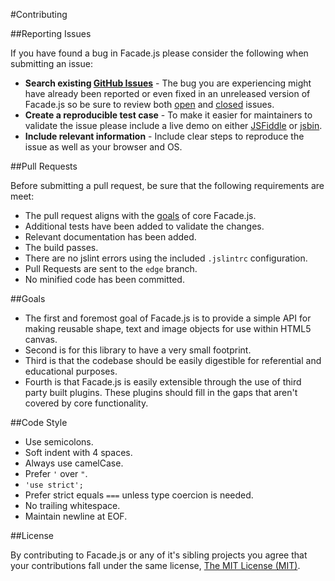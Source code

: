 #Contributing

##Reporting Issues

If you have found a bug in Facade.js please consider the following when submitting an issue:

- **Search existing [GitHub Issues](https://github.com/facadejs/Facade.js/issues)** - The bug you are experiencing might have already been reported or even fixed in an unreleased version of Facade.js so be sure to review both [open](https://github.com/facadejs/Facade.js/issues?state=open) and [closed](https://github.com/facadejs/Facade.js/issues?state=closed) issues.
- **Create a reproducible test case** - To make it easier for maintainers to validate the issue please include a live demo on either [JSFiddle](http://jsfiddle.net/) or [jsbin](http://jsbin.com/).
- **Include relevant information** - Include clear steps to reproduce the issue as well as your browser and OS.

##Pull Requests

Before submitting a pull request, be sure that the following requirements are meet:

- The pull request aligns with the [goals](#goals) of core Facade.js.
- Additional tests have been added to validate the changes.
- Relevant documentation has been added.
- The build passes.
- There are no jslint errors using the included `.jslintrc` configuration.
- Pull Requests are sent to the `edge` branch.
- No minified code has been committed.

##Goals

- The first and foremost goal of Facade.js is to provide a simple API for making reusable shape, text and image objects for use within HTML5 canvas.
- Second is for this library to have a very small footprint.
- Third is that the codebase should be easily digestible for referential and educational purposes.
- Fourth is that Facade.js is easily extensible through the use of third party built plugins. These plugins should fill in the gaps that aren't covered by core functionality.

##Code Style

- Use semicolons.
- Soft indent with 4 spaces.
- Always use camelCase.
- Prefer `'` over `"`.
- `'use strict';`
- Prefer strict equals `===` unless type coercion is needed.
- No trailing whitespace.
- Maintain newline at EOF.

##License

By contributing to Facade.js or any of it's sibling projects you agree that your contributions fall under the same license, [The MIT License (MIT)](LICENSE).
